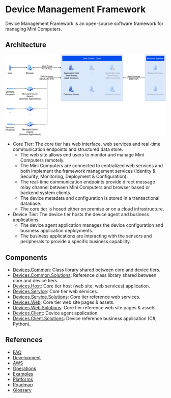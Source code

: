 # Device Management Framework

Device Management Framework is an open-source software framework for managing Mini Computers.

## Architecture

![Architecture Diagram](/Resources/Images/Architecture.png)

- Core Tier: The core tier has web interface, web services and real-time communication endpoints and structured data store.
  - The web site allows end users to monitor and manage Mini Computers remotely.
  - The Mini Computers are connected to centralized web services and both implement the framework management services (Identity & Security, Monitoring, Deployment & Configuration).
  - The real-time communication endpoints provide direct message relay channel between Mini Computers and browser based or backend system clients.
  - The device metadata and configuration is stored in a transactional database.
  - The core tier is hosed either on premise or on a cloud infrastructure.
- Device Tier: The device tier hosts the device agent and business applications.
  - The device agent application manages the device configuration and business application deployments.
  - The business applications are interacting with the sensors and peripherals to provide a specific business capability.

## Components

- [Devices.Common](/Sources/Devices.Common/): Class library shared between core and device tiers.
- [Devices.Common.Solutions](/Sources/Devices.Common.Solutions/): Reference class library shared between core and device tiers.
- [Devices.Host](/Sources/Devices.Host/): Core tier host (web site, web services) application.
- [Devices.Service](/Sources/Devices.Service/): Core tier web services.
- [Devices.Service.Solutions](/Sources/Devices.Service.Solutions/): Core tier reference web services.
- [Devices.Web](/Sources/Devices.Web/): Core tier web site pages & assets.
- [Devices.Web.Solutions](/Sources/Devices.Web.Solutions/): Core tier reference web site pages & assets.
- [Devices.Client](/Sources/Devices.Client/): Device agent application.
- [Devices.Client.Solutions](/Sources/Devices.Client.Solutions/): Device reference business application (C#, Python).

## References

- [FAQ](/Resources/Documents/FAQ.md)
- [Development](/Resources/Documents/Development.md)
- [AWS](/Resources/Documents/AWS.md)
- [Operations](/Resources/Documents/Operations.md)
- [Examples](/Resources/Documents/Solutions.md)
- [Platforms](/Resources/Documents/Platforms.md)
- [Roadmap](/Resources/Documents/Roadmap.md#capability-roadmap)
- [Glossary](/Resources/Documents/Glossary.md)